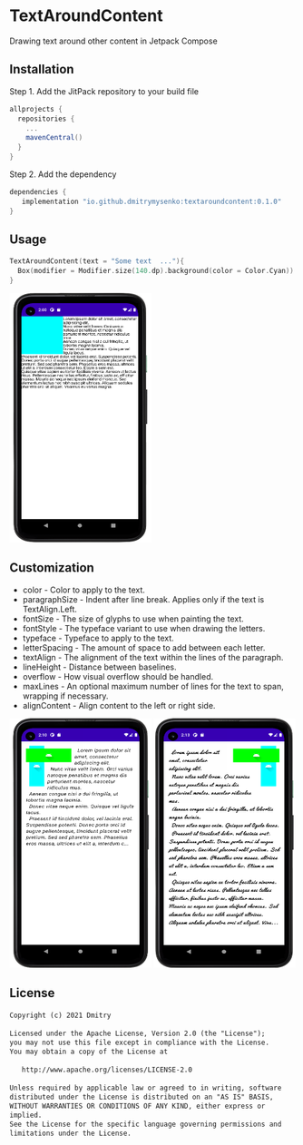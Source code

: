 # TextAroundContent

Drawing text around other content in Jetpack Compose

## Installation

Step 1. Add the JitPack repository to your build file

```groovy
allprojects {
  repositories {
    ...
    mavenCentral()
  }
}
```

Step 2. Add the dependency

```groovy
dependencies {
   implementation "io.github.dmitrymysenko:textaroundcontent:0.1.0"
}
```

## Usage

```kotlin
TextAroundContent(text = "Some text  ..."){
  Box(modifier = Modifier.size(140.dp).background(color = Color.Cyan))
}
```

[<img src="images/1.png" width="250" height = "440" />](images/1.png)

## Customization

- color - Color to apply to the text. 
- paragraphSize - Indent after line break. Applies only if the text is TextAlign.Left. 
- fontSize - The size of glyphs to use when painting the text. 
- fontStyle - The typeface variant to use when drawing the letters. 
- typeface - Typeface to apply to the text. 
- letterSpacing - The amount of space to add between each letter. 
- textAlign - The alignment of the text within the lines of the paragraph. 
- lineHeight - Distance between baselines. 
- overflow - How visual overflow should be handled. 
- maxLines - An optional maximum number of lines for the text to span, wrapping if necessary. 
- alignContent - Align content to the left or right side. 

[<img src="images/2.png" width="250" height = "440" />](images/2.png)
[<img src="images/3.png" width="250" height = "440" />](images/3.png)

## License

    Copyright (c) 2021 Dmitry

    Licensed under the Apache License, Version 2.0 (the "License");
    you may not use this file except in compliance with the License.
    You may obtain a copy of the License at

       http://www.apache.org/licenses/LICENSE-2.0

    Unless required by applicable law or agreed to in writing, software
    distributed under the License is distributed on an "AS IS" BASIS,
    WITHOUT WARRANTIES OR CONDITIONS OF ANY KIND, either express or implied.
    See the License for the specific language governing permissions and
    limitations under the License.
